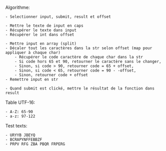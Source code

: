 Algorithme:

    - Selectionner input, submit, result et offset

    - Mettre le texte de input en caps
    - Récupérer le texte dans input
    - Récupérer le int dans offset

    - Mettre input en array (split)
    - Décaler tout les caractères dans la str selon offset (map pour appliquer à chaque char)
        - Récupérer le code caractère de chaque char dans la str
        - Si code hors 65 et 90, retourner le caractère sans le changer,
        - Sinon, si code > 90, retourner code = 65 + offset,
        - Sinon, si code < 65, retourner code = 90 - -offset,
        - Sinon, retourner code + offset
    - Remettre input en str

    - Quand submit est clické, mettre le résultat de la fonction dans result

Table UTF-16:

    - A-Z: 65-90
    - a-z: 97-122

Test texts:

    - URYYB JBEYQ
    - BCRAPYNFFEBBZF
    - PRPV RFG ZBA PBQR FRPERG
